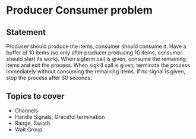 # Producer Consumer problem

## Statement
Producer should produce the items, consumer should consume it. Have a buffer of 10 items (so only after producer producing 10 items, consumer should start its work). When sigterm call is given, consume the remaining items and exit the process. When sigkill call is given, terminate the process immediately without consuming the remaining items. If no signal is given, stop the process after 30 seconds.

## Topics to cover
- Channels
- Handle Signals, Graceful termination
- Range, Switch
- Wait Group
